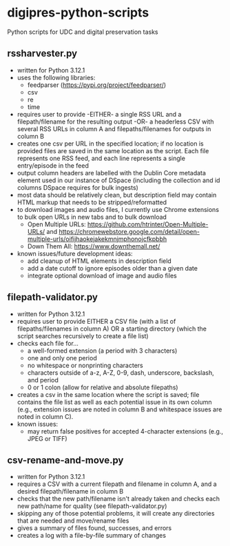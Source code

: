 # digipres-python-scripts
Python scripts for UDC and digital preservation tasks

## rssharvester.py
- written for Python 3.12.1
- uses the following libraries:
  - feedparser (https://pypi.org/project/feedparser/)
  - csv
  - re
  - time
- requires user to provide -EITHER- a single RSS URL and a filepath/filename for the resulting output -OR- a headerless CSV with several RSS URLs in column A and filepaths/filenames for outputs in column B
- creates one csv per URL in the specified location; if no location is provided files are saved in the same location as the script.  Each file represents one RSS feed, and each line represents a single entry/episode in the feed
- output column headers are labelled with the Dublin Core metadata element used in our instance of DSpace (including the collection and id columns DSpace requires for bulk ingests)
- most data should be relatively clean, but description field may contain HTML markup that needs to be stripped/reformatted
- to download images and audio files, I currently use Chrome extensions to bulk open URLs in new tabs and to bulk download
  - Open Multiple URLs: https://github.com/htrinter/Open-Multiple-URLs/ and https://chromewebstore.google.com/detail/open-multiple-urls/oifijhaokejakekmnjmphonojcfkpbbh
  - Down Them All: https://www.downthemall.net/
- known issues/future development ideas:
  - add cleanup of HTML elements in description field
  - add a date cutoff to ignore episodes older than a given date
  - integrate optional download of image and audio files

## filepath-validator.py
- written for Python 3.12.1
- requires user to provide EITHER a CSV file (with a list of filepaths/filenames in column A) OR a starting directory (which the script searches recursively to create a file list)
- checks each file for...
  -  a well-formed extension (a period with 3 characters)
  -  one and only one period
  -  no whitespace or nonprinting characters
  -  characters outside of a-z, A-Z, 0-9, dash, underscore, backslash, and period
  -  0 or 1 colon (allow for relative and absolute filepaths)
- creates a csv in the same location where the script is saved; file contains the file list as well as each potential issue in its own column (e.g., extension issues are noted in column B and whitespace issues are noted in column C).
- known issues: 
  -  may return false positives for accepted 4-character extensions (e.g., JPEG or TIFF)

## csv-rename-and-move.py
- written for Python 3.12.1
- requires a CSV with a current filepath and filename in column A, and a desired filepath/filename in column B
- checks that the new path/filename isn't already taken and checks each new path/name for quality (see filepath-validator.py)
- skipping any of those potential problems, it will create any directories that are needed and move/rename files
- gives a summary of files found, successes, and errors
- creates a log with a file-by-file summary of changes
